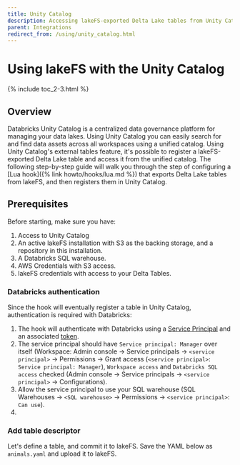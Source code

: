 ```yaml
---
title: Unity Catalog
description: Accessing lakeFS-exported Delta Lake tables from Unity Catalog.
parent: Integrations
redirect_from: /using/unity_catalog.html
---
```


# Using lakeFS with the Unity Catalog

{% include toc_2-3.html %}

## Overview

Databricks Unity Catalog is a centralized data governance platform for managing your data lakes.
Using Unity Catalog you can easily search for and find data assets across all workspaces using a unified catalog. 
Using Unity Catalog's external tables feature, it's possible to register a lakeFS-exported Delta Lake table and
access it from the unified catalog.
The following step-by-step guide will walk you through the step of configuring a [Lua hook]({% link howto/hooks/lua.md %})
that exports Delta Lake tables from lakeFS, and then registers them in Unity Catalog.

## Prerequisites

Before starting, make sure you have:

1. Access to Unity Catalog
2. An active lakeFS installation with S3 as the backing storage, and a repository in this installation.
3. A Databricks SQL warehouse.
4. AWS Credentials with S3 access.
5. lakeFS credentials with access to your Delta Tables.

### Databricks authentication

Since the hook will eventually register a table in Unity Catalog, authentication is required with Databricks:

1. The hook will authenticate with Databricks using a [Service Principal](https://docs.databricks.com/en/dev-tools/service-principals.html)
and an associated [token](https://docs.databricks.com/en/dev-tools/service-principals.html#step-4-generate-a-databricks-personal-access-token-for-the-databricks-service-principal).
2. The service principal should have `Service principal: Manager` over itself (Workspace: Admin console -> Service principals -> `<service principal>` -> Permissions -> Grant access (`<service principal>`:
   `Service principal: Manager`), `Workspace access` and `Databricks SQL access` checked (Admin console -> Service principals -> `<service principal>` -> Configurations).
3. Allow the service principal to use your SQL warehouse (SQL Warehouses -> `<SQL warehouse>` -> Permissions -> `<service principal>`: `Can use`).
4. 

### Add table descriptor

Let's define a table, and commit it to lakeFS.
Save the YAML below as `animals.yaml` and upload it to lakeFS. 
